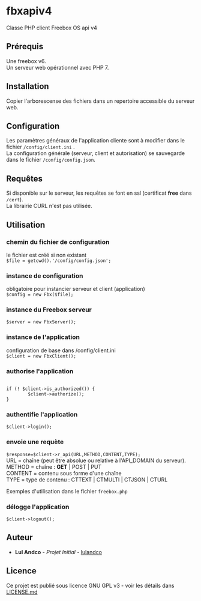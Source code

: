 # fbxapiv4
Classe PHP client Freebox OS api v4  

## Prérequis
Une freebox v6.  
Un serveur web opérationnel avec PHP 7.  

## Installation
Copier l'arborescense des fichiers dans un repertoire accessible du serveur web.  

## Configuration
Les paramètres généraux de l'application cliente sont à modifier dans le fichier ```/config/client.ini``` .  
La configuration générale (serveur, client et autorisation) se sauvegarde dans le fichier ```/config/config.json```.  

## Requêtes
Si disponible sur le serveur, les requêtes se font en ssl (certificat **free** dans ```/cert```).  
La librairie CURL n'est pas utilisée.   

## Utilisation

### chemin du fichier de configuration
le fichier est créé si non existant  
```$file = getcwd().'/config/config.json';```

### instance de configuration
obligatoire pour instancier serveur et client (application)  
```$config = new Fbx($file);```

### instance du Freebox serveur
```$server = new FbxServer();```

### instance de l'application
configuration de base dans /config/client.ini  
```$client = new FbxClient();```

### authorise l'application
```$client->is_authorized();

if (! $client->is_authorized()) {
        $client->authorize();
}
```
### authentifie l'application
```$client->login();```

### envoie une requète
```$response=$client->r_api(URL,METHOD,CONTENT,TYPE);```  
URL = chaîne (peut être absolue ou relative à l'API_DOMAIN du serveur).  
METHOD = chaîne : **GET** | POST | PUT   
CONTENT = contenu sous forme d'une chaîne  
TYPE = type de contenu : CTTEXT | CTMULTI | CTJSON | CTURL  

Exemples d'utilisation dans le fichier ```freebox.php```  

### délogge l'application
```$client->logout();```  

## Auteur
* **Lul Andco** - *Projet Initial* - [lulandco](https://github.com/lulandco)  

## Licence
Ce projet est publié sous licence GNU GPL v3 - voir les détails dans [LICENSE.md](LICENSE.md)  

